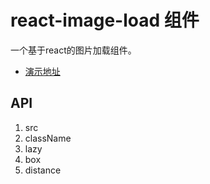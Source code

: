 # react-image-load 组件
一个基于react的图片加载组件。
* [演示地址](http://srb-ui.papagostore.com/img)

## API
1. src
2. className
3. lazy
4. box
5. distance